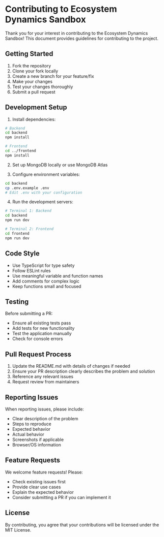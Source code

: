 # Contributing to Ecosystem Dynamics Sandbox

Thank you for your interest in contributing to the Ecosystem Dynamics Sandbox! This document provides guidelines for contributing to the project.

## Getting Started

1. Fork the repository
2. Clone your fork locally
3. Create a new branch for your feature/fix
4. Make your changes
5. Test your changes thoroughly
6. Submit a pull request

## Development Setup

1. Install dependencies:
```bash
# Backend
cd backend
npm install

# Frontend
cd ../frontend
npm install
```

2. Set up MongoDB locally or use MongoDB Atlas

3. Configure environment variables:
```bash
cd backend
cp .env.example .env
# Edit .env with your configuration
```

4. Run the development servers:
```bash
# Terminal 1: Backend
cd backend
npm run dev

# Terminal 2: Frontend
cd frontend
npm run dev
```

## Code Style

- Use TypeScript for type safety
- Follow ESLint rules
- Use meaningful variable and function names
- Add comments for complex logic
- Keep functions small and focused

## Testing

Before submitting a PR:
- Ensure all existing tests pass
- Add tests for new functionality
- Test the application manually
- Check for console errors

## Pull Request Process

1. Update the README.md with details of changes if needed
2. Ensure your PR description clearly describes the problem and solution
3. Reference any relevant issues
4. Request review from maintainers

## Reporting Issues

When reporting issues, please include:
- Clear description of the problem
- Steps to reproduce
- Expected behavior
- Actual behavior
- Screenshots if applicable
- Browser/OS information

## Feature Requests

We welcome feature requests! Please:
- Check existing issues first
- Provide clear use cases
- Explain the expected behavior
- Consider submitting a PR if you can implement it

## License

By contributing, you agree that your contributions will be licensed under the MIT License.
